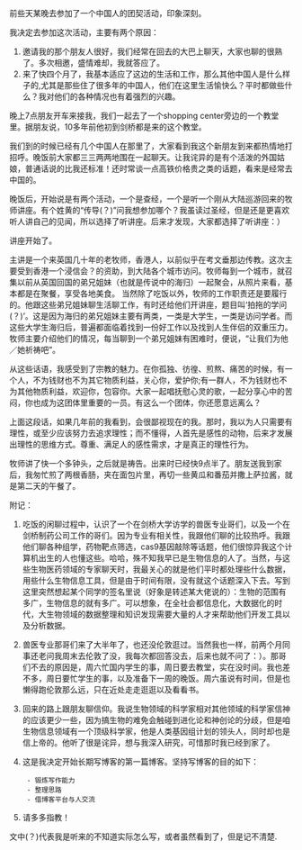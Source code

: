 前些天某晚去参加了一个中国人的团契活动，印象深刻。

我决定去参加这次活动，主要有两个原因：
1. 邀请我的那个朋友人很好，我们经常在回去的大巴上聊天，大家也聊的很熟了。多次相邀，盛情难却，我就答应了。
2. 来了快四个月了，我基本适应了这边的生活和工作，那么其他中国人是什么样子的,尤其是那些住了很多年的中国人，他们在这里生活愉快么？平时都做些什么？我对他们的各种情况也有着强烈的兴趣。

晚上7点朋友开车来接我，我们一起去了一个shopping center旁边的一个教堂里。据朋友说，10多年前他初到剑桥都是来的这个教堂。

我们到的时候已经有几个中国人在那里了，大家看到我这个新朋友到来都热情地打招呼。晚饭前大家都三三两两地围在一起聊天。让我诧异的是有个活泼的外国姑娘，普通话说的比我还标准！还时常谈一点高铁价格贵之类的话题，看来是经常去中国的。

晚饭后，开始说是有两个活动，一个是查经，一个是听一个刚从大陆巡游回来的牧师讲座。有个姓黄的“传导(？)”问我想参加哪个？我虽读过圣经，但是还是更喜欢听人讲自己的见闻，所以选择了听讲座。后来才发现，大家都选择了听讲座：）

讲座开始了。

主讲是一个来英国几十年的老牧师，香港人，以前似乎在考文垂那边传教。这次主要受到香港一个浸信会？的资助，到大陆各个城市访问。牧师每到一个城市，就召集以前从英国回国的弟兄姐妹（也就是传说中的海归）一起聚会，从照片来看，基本都是在聚餐，享受各地美食。 当然除了吃饭以外，牧师的工作职责还是要履行的。他跟这些弟兄姐妹聊生活聊工作，有时还给他们开讲座，题目叫‘拍拖的学问(？)’。这是因为海归的弟兄姐妹主要有两类，一类是大学生，一类是访问学者。而这些大学生海归后，普遍都面临着找到一份好工作以及找到人生伴侣的双重压力。牧师主要介绍他们的情况，每当聊到一个弟兄姐妹有困难时，便说，“让我们为他／她祈祷吧”。

从这些话语，我感受到了宗教的魅力。在你孤独、彷徨、煎熬、痛苦的时候，有一个人，不为钱财也不为其它物质利益，关心你，爱护你;有一群人，不为钱财也不为其他物质利益，欢迎你，包容你。大家一起唱抚慰心灵的歌，一起分享心中的苦闷，你也成为这团体里重要的一员。有这么一个团体，你还愿意远离么？

上面这段话，如果几年前的我看到，会很鄙视现在的我。那时，我以为人只需要有理性，或至少应该努力去追求理性；而不懂得，人首先是感性的动物，后来才发展出理性的思维方式。尊重、满足人的感性需求，才是真正的理性行为。

牧师讲了快一个多钟头，之后就是祷告。出来时已经快9点半了。朋友送我到家后，我匆忙煎了两根香肠，夹在面包片里，再切一些黄瓜和番茄并撒上萨拉酱，就是第二天的午餐了。

附记：

1. 吃饭的闲聊过程中，认识了一个在剑桥大学访学的兽医专业哥们，以及一个在剑桥制药公司工作的哥们。因为专业有相关性，我跟他们聊的比较热呼。我跟他们聊各种组学，药物靶点筛选，cas9基因敲除等话题，他们很惊异我这个计算机出生的人也懂这些。哈哈，殊不知我早已是生物信息的人了。当然，与这些生物医药领域的专家聊天时，我最关心的就是他们平时都处理些什么数据，用些什么生物信息工具，但是由于时间有限，没有就这个话题深入下去。写到这里突然想起某个同学的签名里说（好象是转述某大佬说的）：生物的范围有多广，生物信息的就有多广。可以想象，在全社会都信息化，大数据化的时代，大生物领域的数据整理和知识发现需要大量的人才来帮助他们开发工具以及分析数据。

2. 兽医专业那哥们来了大半年了，也还没伦敦逛过。当然我也一样，前两个月同事还老问我周末去伦敦了没，我每次都回答没去，后来也就不问了：）。那哥们不去的原因是，周六忙国内学生的事，周日要去教堂，实在没时间。我也差不多，周日要忙学生的事，以及准备下一周的晚饭。周六虽说有时间，但是也懒得跑伦敦那么远，只在近处走走逛逛以及看看书。

3. 回来的路上跟朋友聊信仰。我说生物领域的科学家相对其他领域的科学家信神的应该更少一些，因为搞生物的难免会触碰到进化论和神创论的分歧，但是咱生物信息领域有一个顶级科学家，他是人类基因组计划的领头人，同时却也是信上帝的。他听了很是诧异，想与我深入研究，可惜那时我已经到家了。

4. 这是我决定开始长期写博客的第一篇博客。坚持写博客的目的如下：

        - 锻炼写作能力
        - 整理思路
        - 借博客平台与人交流

5. 请多多指教！


文中(？)代表我是听来的不知道实际怎么写，或者虽然看到了，但是记不清楚.
